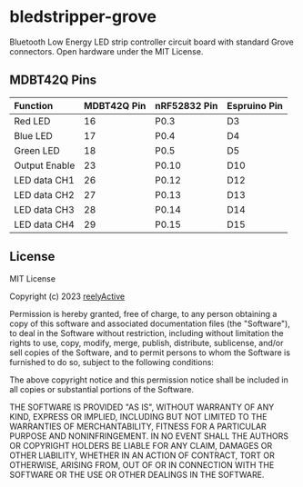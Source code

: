 bledstripper-grove
==================

Bluetooth Low Energy LED strip controller circuit board with standard Grove connectors.  Open hardware under the MIT License.


MDBT42Q Pins
------------

| Function      | MDBT42Q Pin | nRF52832 Pin | Espruino Pin |
|:--------------|:------------|:-------------|:-------------|
| Red LED       | 16          | P0.3         | D3           |
| Blue LED      | 17          | P0.4         | D4           |
| Green LED     | 18          | P0.5         | D5           |
| Output Enable | 23          | P0.10        | D10          |
| LED data CH1  | 26          | P0.12        | D12          |
| LED data CH2  | 27          | P0.13        | D13          |
| LED data CH3  | 28          | P0.14        | D14          |
| LED data CH4  | 29          | P0.15        | D15          |


License
-------

MIT License

Copyright (c) 2023 [reelyActive](https://www.reelyactive.com)

Permission is hereby granted, free of charge, to any person obtaining a copy of this software and associated documentation files (the "Software"), to deal in the Software without restriction, including without limitation the rights to use, copy, modify, merge, publish, distribute, sublicense, and/or sell copies of the Software, and to permit persons to whom the Software is furnished to do so, subject to the following conditions:

The above copyright notice and this permission notice shall be included in all copies or substantial portions of the Software.

THE SOFTWARE IS PROVIDED "AS IS", WITHOUT WARRANTY OF ANY KIND, EXPRESS OR 
IMPLIED, INCLUDING BUT NOT LIMITED TO THE WARRANTIES OF MERCHANTABILITY, 
FITNESS FOR A PARTICULAR PURPOSE AND NONINFRINGEMENT. IN NO EVENT SHALL THE 
AUTHORS OR COPYRIGHT HOLDERS BE LIABLE FOR ANY CLAIM, DAMAGES OR OTHER 
LIABILITY, WHETHER IN AN ACTION OF CONTRACT, TORT OR OTHERWISE, ARISING FROM, 
OUT OF OR IN CONNECTION WITH THE SOFTWARE OR THE USE OR OTHER DEALINGS IN 
THE SOFTWARE.